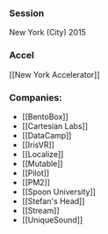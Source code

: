 
### Session
New York (City) 2015

### Accel
[[New York Accelerator]]

### Companies:
- [[BentoBox]]
- [[Cartesian Labs]]
- [[DataCamp]]
- [[IrisVR]]
- [[Localize]]
- [[Mutable]]
- [[Pilot]]
- [[PM2]]
- [[Spoon University]]
- [[Stefan's Head]]
- [[Stream]]
- [[UniqueSound]]


